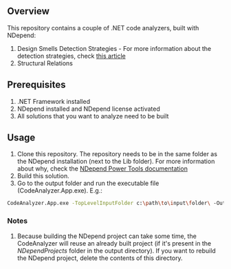 ## Overview
This repository contains a couple of .NET code analyzers, built with NDepend:
1. Design Smells Detection Strategies - For more information about the detection strategies, check [this article](https://www.simpleorientedarchitecture.com/how-to-identify-common-code-smells-using-ndepend/)
2. Structural Relations

## Prerequisites
1. .NET Framework installed
2. NDepend installed and NDepend license activated 
3. All solutions that you want to analyze need to be built

## Usage
1. Clone this repository. The repository needs to be in the same folder as the NDepend installation (next to the Lib folder). For more information about why, check the [NDepend Power Tools documentation](https://www.ndepend.com/API/NDepend.API_gettingstarted.html)
2. Build this solution.
3. Go to the output folder and run the executable file (CodeAnalyzer.App.exe). 
E.g.: 
```bash
CodeAnalyzer.App.exe -TopLevelInputFolder c:\path\to\input\folder\ -OutputFolder .\output\
```

### Notes
1. Because building the NDepend project can take some time, the CodeAnalyzer will reuse an already built project (if it's present in the *NDependProjects* folder in the output directory). If you want to rebuild the NDepend project, delete the contents of this directory.